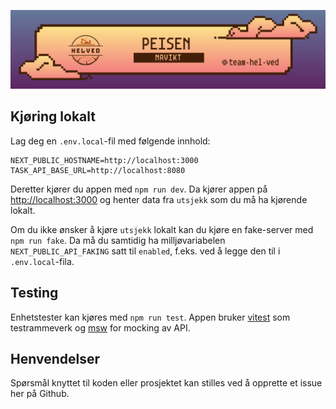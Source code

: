 ![img](peisen.png)

## Kjøring lokalt

Lag deg en `.env.local`-fil med følgende innhold:
```
NEXT_PUBLIC_HOSTNAME=http://localhost:3000
TASK_API_BASE_URL=http://localhost:8080
```

Deretter kjører du appen med `npm run dev`. Da kjører appen på [http://localhost:3000](http://localhost:3000)  og henter data fra `utsjekk` som du må ha kjørende lokalt. 

Om du ikke ønsker å kjøre `utsjekk` lokalt kan du kjøre en fake-server med `npm run fake`. Da må du samtidig ha milljøvariabelen `NEXT_PUBLIC_API_FAKING` satt til `enabled`, f.eks. ved å legge den til i `.env.local`-fila.

## Testing

Enhetstester kan kjøres med `npm run test`. Appen bruker [vitest](https://vitest.dev/) som testrammeverk og [msw](https://mswjs.io/) for mocking av API.

## Henvendelser
Spørsmål knyttet til koden eller prosjektet kan stilles ved å opprette et issue her på Github.
